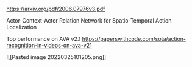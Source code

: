 https://arxiv.org/pdf/2006.07976v3.pdf

Actor-Context-Actor Relation Network for Spatio-Temporal Action Localization

Top performance on AVA v2.1 https://paperswithcode.com/sota/action-recognition-in-videos-on-ava-v21


![[Pasted image 20220325101205.png]]